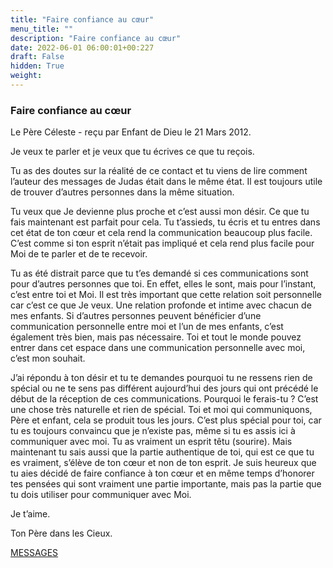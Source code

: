 ```yaml
---
title: "Faire confiance au cœur"
menu_title: ""
description: "Faire confiance au cœur"
date: 2022-06-01 06:00:01+00:227
draft: False
hidden: True
weight:
---
```

### Faire confiance au cœur

Le Père Céleste - reçu par Enfant de Dieu le 21 Mars 2012.

Je veux te parler et je veux que tu écrives ce que tu reçois.

Tu as des doutes sur la réalité de ce contact et tu viens de lire comment l’auteur des messages de Judas était dans le même état. Il est toujours utile de trouver d’autres personnes dans la même situation.

Tu veux que Je devienne plus proche et c’est aussi mon désir. Ce que tu fais maintenant est parfait pour cela. Tu t’assieds, tu écris et tu entres dans cet état de ton cœur et cela rend la communication beaucoup plus facile. C’est comme si ton esprit n’était pas impliqué et cela rend plus facile pour Moi de te parler et de te recevoir.

Tu as été distrait parce que tu t’es demandé si ces communications sont pour d’autres personnes que toi. En effet, elles le sont, mais pour l’instant, c’est entre toi et Moi. Il est très important que cette relation soit personnelle car c’est ce que Je veux. Une relation profonde et intime avec chacun de mes enfants. Si d’autres personnes peuvent bénéficier d’une communication personnelle entre moi et l’un de mes enfants, c’est également très bien, mais pas nécessaire. Toi et tout le monde pouvez entrer dans cet espace dans une communication personnelle avec moi, c’est mon souhait.

J’ai répondu à ton désir et tu te demandes pourquoi tu ne ressens rien de spécial ou ne te sens pas différent aujourd’hui des jours qui ont précédé le début de la réception de ces communications. Pourquoi le ferais-tu ? C’est une chose très naturelle et rien de spécial. Toi et moi qui communiquons, Père et enfant, cela se produit tous les jours. C’est plus spécial pour toi, car tu es toujours convaincu que je n’existe pas, même si tu es assis ici à communiquer avec moi. Tu as vraiment un esprit têtu (sourire). Mais maintenant tu sais aussi que la partie authentique de toi, qui est ce que tu es vraiment, s’élève de ton cœur et non de ton esprit. Je suis heureux que tu aies décidé de faire confiance à ton cœur et en même temps d’honorer tes pensées qui sont vraiment une partie importante, mais pas la partie que tu dois utiliser pour communiquer avec Moi.

Je t’aime.

Ton Père dans les Cieux.

[MESSAGES](fr-contemporary-messages/fr-contemporary-messages-by-date-order/fr-contemporary-messages-2012/)
